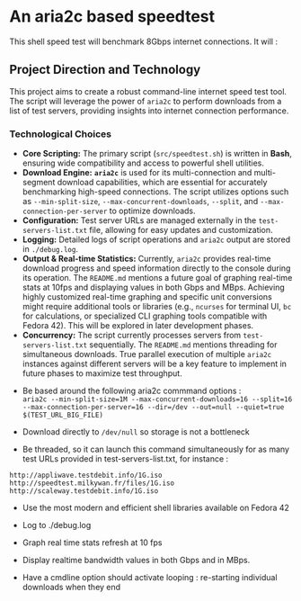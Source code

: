 # An aria2c based speedtest

This shell speed test will benchmark 8Gbps internet connections.
It will :

## Project Direction and Technology

This project aims to create a robust command-line internet speed test tool. The script will leverage the power of `aria2c` to perform downloads from a list of test servers, providing insights into internet connection performance.

### Technological Choices

*   **Core Scripting:** The primary script (`src/speedtest.sh`) is written in **Bash**, ensuring wide compatibility and access to powerful shell utilities.
*   **Download Engine:** **`aria2c`** is used for its multi-connection and multi-segment download capabilities, which are essential for accurately benchmarking high-speed connections. The script utilizes options such as `--min-split-size`, `--max-concurrent-downloads`, `--split`, and `--max-connection-per-server` to optimize downloads.
*   **Configuration:** Test server URLs are managed externally in the `test-servers-list.txt` file, allowing for easy updates and customization.
*   **Logging:** Detailed logs of script operations and `aria2c` output are stored in `./debug.log`.
*   **Output & Real-time Statistics:** Currently, `aria2c` provides real-time download progress and speed information directly to the console during its operation. The `README.md` mentions a future goal of graphing real-time stats at 10fps and displaying values in both Gbps and MBps. Achieving highly customized real-time graphing and specific unit conversions might require additional tools or libraries (e.g., `ncurses` for terminal UI, `bc` for calculations, or specialized CLI graphing tools compatible with Fedora 42). This will be explored in later development phases.
*   **Concurrency:** The script currently processes servers from `test-servers-list.txt` sequentially. The `README.md` mentions threading for simultaneous downloads. True parallel execution of multiple `aria2c` instances against different servers will be a key feature to implement in future phases to maximize test throughput.

- Be based around the following aria2c commmand options :  
`aria2c --min-split-size=1M --max-concurrent-downloads=16 --split=16 --max-connection-per-server=16 --dir=/dev --out=null --quiet=true $(TEST_URL_BIG_FILE)`

- Download directly to `/dev/null` so storage is not a bottleneck

- Be threaded, so it can launch this command simultaneously for as many test URLs provided in test-servers-list.txt, for instance :
```
http://appliwave.testdebit.info/1G.iso
http://speedtest.milkywan.fr/files/1G.iso
http://scaleway.testdebit.info/1G.iso
```

- Use the most modern and efficient shell libraries available on Fedora 42

- Log to ./debug.log

- Graph real time stats refresh at 10 fps

- Display realtime bandwidth values in both Gbps and in MBps.
 
- Have a cmdline option should activate looping : re-starting individual downloads when they end
